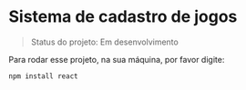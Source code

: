 <h1>Sistema de cadastro de jogos</h1>

>Status do projeto: Em desenvolvimento

Para rodar esse projeto, na sua máquina, por favor digite:

```
npm install react
```
